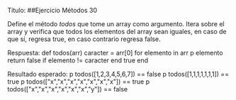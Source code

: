 Título:
##Ejercicio Métodos 30

Define el método *todos* que tome un array como argumento.
Itera sobre el array y verifica que todos los elementos del array sean iguales, en caso de que sí, regresa true, en caso contrario regresa false.

Respuesta:
def todos(arr)
    caracter = arr[0]
    for elemento in arr
        p elemento
        return false if elemento != caracter 
    end
    true
end

Resultado esperado:
p todos([1,2,3,4,5,6,7]) == false
p todos([1,1,1,1,1,1,1]) == true
p todos(["x","x","x","x","x","x","x"]) == true
p todos(["x","x","x","x","x","x","y"]) == false
